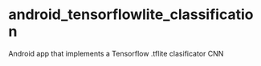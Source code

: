 # android_tensorflowlite_classification
Android app that implements a Tensorflow .tflite clasificator CNN
